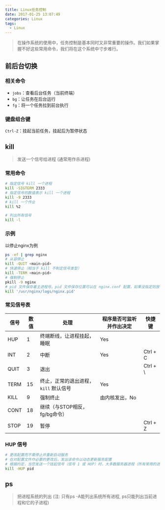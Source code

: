```yaml
---
title: Linux任务控制
date: 2017-01-25 13:07:49
categories: Linux
tags:
  - Linux
---
```


> 在操作系统的使用中，任务控制是基本同时又非常重要的操作。我们如果掌握不好这些常用命令，我们将在这个系统中寸步难行。
<!-- more -->

## 前后台切换
### 相关命令
- `jobs`：查看后台任务（当前终端）
- `bg`：让任务在后台运行
- `fg`：将一个任务拉到前台执行

### 键盘组合键
`Ctrl-Z`：挂起当前任务，挂起后为暂停状态


## kill
> 发送一个信号给进程 (通常用作杀进程)

### 常用命令
```bash
# 指定信号 kill 一个进程
kill -SIGTERM 2333
# 指定信号的数值表示 kill 一个进程
kill -9 2333
# kill 一个作业
kill %2

# 列出所有信号
kill -l
```

### 示例
以停止nginx为例
```bash
ps -ef | grep nginx
# 从容停止
kill -QUIT <main-pid>
# 快速停止（相当于 kill 不制定信号类型）
kill -TERM <main-pid>
# 强制停止
pkill -9 nginx
# pid 文件保存着主进程号。pid 文件保存位置可以在 nginx.conf 配置，如果没指定则放在 nginx 的 logs 目录下。
kill '/usr/nginx/logs/nginx.pid'
```

### 常见信号表
| 信号 | 数值 | 处理 | 程序是否可监听并作出决定 | 快捷键 |
|-----|-----|------------------|--------|----------|
| HUP | 1 | 终端断线，让进程挂起，睡眠 | Yes | |
| INT | 2 | 中断 | Yes | Ctrl + C |
| QUIT | 3 | 退出 | | Ctrl + \ |
| TERM | 15 | 终止，正常的退出进程，`kill` 默认信号 | Yes | |
| KILL | 9 | 强制终止 | 由内核发出，No | |
| CONT | 18 | 继续（与STOP相反， fg/bg命令） | | |
| STOP | 19 | 暂停 | | Ctrl + Z |

### HUP 信号
```bash
# 更改配置而不需停止并重新启动服务
# 在对配置文件作必要的更改后，发出该命令以动态更新服务配置
# 根据约定，当您发送一个挂起信号（信号 1 或 HUP）时，大多数服务器进程（所有常用的进程）都会进行复位操作并重新加载它们的配置文件。
kill -HUP pid
```

## ps
> 把进程系统的列出 (注: 只有ps -A能列出系统所有进程, ps只能列出当前进程和它的子进程)
